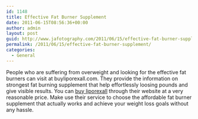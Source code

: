 ```yaml
---
id: 1148
title: Effective Fat Burner Supplement
date: 2011-06-15T08:56:36+00:00
author: admin
layout: post
guid: http://www.jafotography.com/2011/06/15/effective-fat-burner-supplement/
permalink: /2011/06/15/effective-fat-burner-supplement/
categories:
  - General
---
```

People who are suffering from overweight and looking for the effective fat burners can visit at buyliporexall.com. They provide the information on strongest fat burning supplement that help effortlessly loosing pounds and give visible results. You can [buy liporexall](http://buyliporexall.com) through their website at a very reasonable price. Make use their service to choose the affordable fat burner supplement that actually works and achieve your weight loss goals without any hassle.